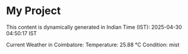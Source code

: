 # My Project

This content is dynamically generated in Indian Time (IST): 2025-04-30 04:50:17 IST


Current Weather in Coimbatore:
Temperature: 25.88 °C
Condition: mist
